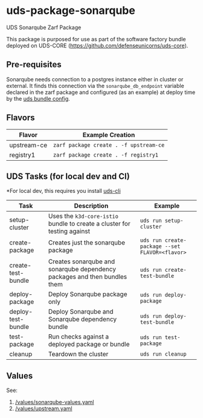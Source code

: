 # uds-package-sonarqube
UDS Sonarqube Zarf Package

This package is purposed for use as part of the software factory bundle deployed on UDS-CORE (https://github.com/defenseunicorns/uds-core).

## Pre-requisites

Sonarqube needs connection to a postgres instance either in cluster or external. It finds this connection via the `sonarqube_db_endpoint` variable declared in the zarf package and configured (as an example) at deploy time by the [uds bundle config](./bundle/uds-config.yaml).

## Flavors

| Flavor | Example Creation |
| ------ | ---------------- |
| upstream-ce | `zarf package create . -f upstream-ce` |
| registry1 | `zarf package create . -f registry1` |

## UDS Tasks (for local dev and CI)
*For local dev, this requires you install [uds-cli](https://github.com/defenseunicorns/uds-cli?tab=readme-ov-file#install)

| Task | Description | Example |
| ---- | ----------- | ------- |
| setup-cluster | Uses the `k3d-core-istio` bundle to create a cluster for testing against | `uds run setup-cluster` |
| create-package | Creates just the sonarqube package | `uds run create-package --set FLAVOR=<flavor>` |
| create-test-bundle | Creates sonarqube and sonarqube dependency packages and then bundles them | `uds run create-test-bundle` |
| deploy-package | Deploy Sonarqube package only | `uds run deploy-package` |
| deploy-test-bundle | Deploy Sonarqube and Sonarqube dependency bundle | `uds run deploy-test-bundle` |
| test-package | Run checks against a deployed package or bundle | `uds run test-package` |
| cleanup | Teardown the cluster | `uds run cleanup` |

## Values

See: 
1. [/values/sonarqube-values.yaml](/values/sonarqube-values.yaml)
2. [/values/upstream.yaml](/values/upstream.yaml)
